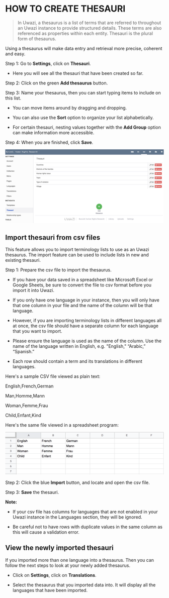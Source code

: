 # HOW TO CREATE THESAURI 

> In Uwazi, a thesaurus is a list of terms that are referred to throughout an Uwazi instance to provide structured details. These terms are also referenced as properties within each entity. Thesauri is the plural form of thesaurus.

Using a thesaurus will make data entry and retrieval more precise, coherent and easy.

Step 1: Go to **Settings**, click on **Thesauri**.

- Here you will see all the thesauri that have been created so far.

Step 2: Click on the green **Add thesaurus** button.

Step 3: Name your thesaurus, then you can start typing items to include on this list.

- You can move items around by dragging and dropping.

- You can also use the **Sort** option to organize your list alphabetically.

- For certain thesauri, nesting values together with the **Add Group** option can make information more accessible.

Step 4: When you are finished, click **Save**.

![](images/image_18.png)

## Import thesauri from csv files

This feature allows you to import terminology lists to use as an Uwazi thesaurus. The import feature can be used to include lists in new and existing thesauri.

Step 1: Prepare the csv file to import the thesaurus.

- If you have your data saved in a spreadsheet like Microsoft Excel or Google Sheets, be sure to convert the file to csv format before you import it into Uwazi.

- If you only have one language in your instance, then you will only have that one column in your file and the name of the column will be that language.

- However, if you are importing terminology lists in different languages all at once, the csv file should have a separate column for each language that you want to import.

- Please ensure the language is used as the name of the column. Use the name of the language written in English, e.g. "English," “Arabic,” “Spanish.”

- Each row should contain a term and its translations in different languages.

Here's a sample CSV file viewed as plain text:

English,French,German

Man,Homme,Mann

Woman,Femme,Frau

Child,Enfant,Kind

Here's the same file viewed in a spreadsheet program:

![](images/image_19.png)

Step 2: Click the blue **Import** button, and locate and open the csv file.

Step 3: **Save** the thesauri.

**Note:**

- If your csv file has columns for languages that are not enabled in your Uwazi instance in the Languages section, they will be ignored.

- Be careful not to have rows with duplicate values in the same column as this will cause a validation error.

## View the newly imported thesauri

If you imported more than one language into a thesaurus. Then you can follow the next steps to look at your newly added thesaurus.

- Click on **Settings**, click on **Translations**.

- Select the thesaurus that you imported data into. It will display all the languages that have been imported.
